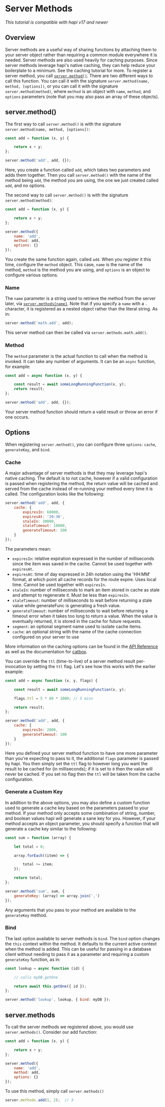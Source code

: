# Server Methods

_This tutorial is compatible with hapi v17 and newer_


## <a name="overview"></a> Overview

Server methods are a useful way of sharing functions by attaching them to your server object rather than requiring a common module everywhere it is needed. Server methods are also used heavily for caching purposes. Since server methods leverage hapi's native caching, they can help reduce your boilerplate to a minimum. See the caching tutorial for more. To register a server method, you call [`server.method()`](/api#server.method()). There are two different ways to call this function. You can call it with the signature `server.method(name, method, [options])`, or you can call it with the signature `server.method(method)`, where `method` is an object with `name`, `method`, and `options` parameters (note that you may also pass an array of these objects).

## <a name="server.method"></a> server.method()

The first way to call `server.method()` is with the signature `server.method(name, method, [options])`:

```js
const add = function (x, y) {

    return x + y;
};

server.method('add', add, {});
```
Here, you create a function called `add`, which takes two parameters and adds them together. Then you call `server.method()` with the name of the method being `add`, the method you are using, the one we just created called `add`, and no options.  

The second way to call `server.method()` is with the signature `server.method(method)`:

```js
const add = function (x, y) {

    return x + y;
};

server.method({
    name: 'add',
    method: add,
    options: {}
});
```
You create the same function again, called `add`. When you register it this time, configure the `method` object. This case, `name` is the name of the method, `method` is the method you are using, and `options` is an object to configure various options.

### <a name="name"></a> Name

The `name` parameter is a string used to retrieve the method from the server later, via [`server.methods[name]`](#server.methods). Note that if you specify a `name` with a `.` character, it is registered as a nested object rather than the literal string. As in:

```javascript
server.method('math.add', add);
```

This server method can then be called via `server.methods.math.add()`.

### <a name="method"></a> Method

The `method` parameter is the actual function to call when the method is invoked. It can take any number of arguments. It can be an `async` function, for example:

```js
const add = async function (x, y) {

    const result = await someLongRunningFunction(x, y);
    return result;
};

server.method('add', add, {});
```

Your server method function should return a valid result or throw an error if one occurs.

## <a name="options"></a> Options

When registering `server.method()`, you can configure three `options`: `cache`, `generateKey`, and `bind`.

### <a name="cache"></a> Cache

A major advantage of server methods is that they may leverage hapi's native caching. The default is to not cache, however if a valid configuration is passed when registering the method, the return value will be cached and served from the cache instead of re-running your method every time it is called. The configuration looks like the following:

```javascript
server.method('add', add, {
    cache: {
        expiresIn: 60000,
        expiresAt: '20:30',
        staleIn: 30000,
        staleTimeout: 10000,
        generateTimeout: 100
    }
});
```

The parameters mean:

* `expiresIn`: relative expiration expressed in the number of milliseconds since the item was saved in the cache. Cannot be used together with `expiresAt`.
* `expiresAt`: time of day expressed in 24h notation using the 'HH:MM' format, at which point all cache records for the route expire. Uses local time. Cannot be used together with `expiresIn`.
* `staleIn`: number of milliseconds to mark an item stored in cache as stale and attempt to regenerate it. Must be less than `expiresIn`.
* `staleTimeout`: number of milliseconds to wait before returning a stale value while generateFunc is generating a fresh value.
* `generateTimeout`: number of milliseconds to wait before returning a timeout error when it takes too long to return a value. When the value is eventually returned, it is stored in the cache for future requests.
* `segment`: an optional segment name used to isolate cache items.
* `cache`: an optional string with the name of the cache connection configured on your server to use

More information on the caching options can be found in the [API Reference](/api#server.methods) as well as the documentation for [catbox](/family/catbox#policy).

You can override the `ttl` (time-to-live) of a server method result per-invocation by setting the `ttl` flag. Let's see how this works with the earlier example:

```js
const add = async function (x, y, flags) {

    const result = await someLongRunningFunction(x, y);

    flags.ttl = 5 * 60 * 1000; // 5 mins

    return result;
};

server.method('add', add, {
    cache: {
        expiresIn: 2000,
        generateTimeout: 100
    }
});
```

Here you defined your server method function to have one more parameter than you're expecting to pass to it, the additional `flags` parameter is passed by hapi. You then simply set the `ttl` flag to however long you want the result to be cached for (in milliseconds); if it is set to `0` then the value will never be cached. If you set no flag then the `ttl` will be taken from the cache configuration.

### <a name="key"></a> Generate a Custom Key

In addition to the above options, you may also define a custom function used to generate a cache key based on the parameters passed to your method. If your method only accepts some combination of string, number, and boolean values hapi will generate a sane key for you. However, if your method accepts an object parameter, you should specify a function that will generate a cache key similar to the following:

```javascript
const sum = function (array) {

    let total = 0;

    array.forEach((item) => {

        total += item;
    });

    return total;
};

server.method('sum', sum, {
    generateKey: (array) => array.join(',')
});
```

Any arguments that you pass to your method are available to the `generateKey` method.

### <a name="bind"></a> Bind

The last option available to server methods is `bind`. The `bind` option changes the `this` context within the method. It defaults to the current active context when the method is added. This can be useful for passing in a database client without needing to pass it as a parameter and requiring a custom `generateKey` function, as in:

```javascript
const lookup = async function (id) {

    // calls myDB.getOne

    return await this.getOne({ id });
};

server.method('lookup', lookup, { bind: myDB });
```

## <a name="server.methods"></a> server.methods

To call the server methods we registered above, you would use `server.methods()`. Consider our add function:

```js
const add = function (x, y) {

    return x + y;
};

server.method({
    name: 'add',
    method: add,
    options: {}
});
```

To use this method, simply call `server.methods()`

```js
server.methods.add(1, 2);  // 3
```

